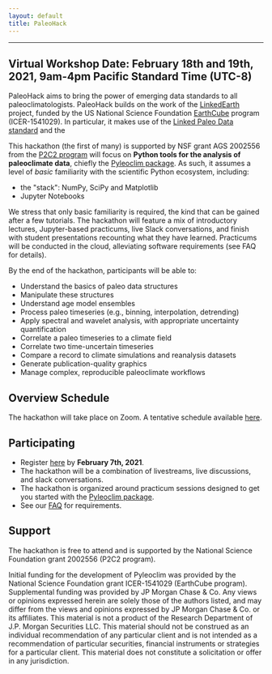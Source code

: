 ```yaml
---
layout: default
title: PaleoHack
---
```

---

## Virtual Workshop Date: February 18th and 19th, 2021, 9am-4pm Pacific Standard Time (UTC-8)
PaleoHack aims to bring the power of emerging data standards to all paleoclimatologists. PaleoHack builds on the work of the [LinkedEarth](http://linked.earth) project, funded by the US National Science Foundation [EarthCube](http://earthcube.org) program (ICER-1541029). In particular, it makes use of the [Linked Paleo Data standard](https://lipd.net) and the  

This hackathon (the first of many) is supported by NSF grant AGS 2002556 from the [P2C2 program](https://www.nsf.gov/funding/pgm_summ.jsp?pims_id=5750) will focus on **Python tools for the analysis of paleoclimate data**, chiefly the  [Pyleoclim package](https://pyleoclim-util.readthedocs.io/en/stable/).
As such, it assumes a level of _basic_ familiarity with the scientific Python ecosystem, including:
* the "stack": NumPy, SciPy and Matplotlib
* Jupyter Notebooks

We stress that only basic familiarity is required, the kind that can be gained after a few tutorials. The hackathon will feature a mix of introductory lectures, Jupyter-based practicums, live Slack conversations, and finish with student presentations recounting what they have learned. Practicums will be conducted in the cloud, alleviating software requirements (see FAQ for details).

 By the end of the hackathon, participants will be able to:
* Understand the basics of paleo data structures
* Manipulate these structures
* Understand age model ensembles
* Process paleo timeseries (e.g., binning, interpolation, detrending)
* Apply spectral and wavelet analysis, with appropriate uncertainty quantification
* Correlate a paleo timeseries to a climate field
* Correlate two time-uncertain timeseries
* Compare a record to climate simulations and reanalysis datasets
* Generate publication-quality graphics
* Manage complex, reproducible paleoclimate workflows

## Overview Schedule

The hackathon will take place on Zoom. A tentative schedule available [here](https://linkedearth.github.io/paleoHackathon/schedule).

## Participating

* Register [here](https://forms.gle/Kaj44ZVGsCwJLvvB6) by **February 7th, 2021**.
* The hackathon will be a combination of livestreams, live discussions, and slack conversations.
* The hackathon is organized around practicum sessions designed to get you started with the [Pyleoclim package](https://pyleoclim-util.readthedocs.io/en/stable/).
* See our [FAQ](https://linkedearth.github.io/paleoHackathon/faq) for requirements.

## Support

The hackathon is free to attend and is supported by the National Science Foundation grant 2002556 (P2C2 program).

Initial funding for the development of Pyleoclim was provided by the National Science Foundation grant ICER-1541029 (EarthCube program). Supplemental funding was provided by JP Morgan Chase & Co. Any views or opinions expressed herein are solely those of the authors listed, and may differ from the views and opinions expressed by JP Morgan Chase & Co. or its affiliates. This material is not a product of the Research Department of J.P. Morgan Securities LLC. This material should not be construed as an individual recommendation of any particular client and is not intended as a recommendation of particular securities, financial instruments or strategies for a particular client. This material does not constitute a solicitation or offer in any jurisdiction.
